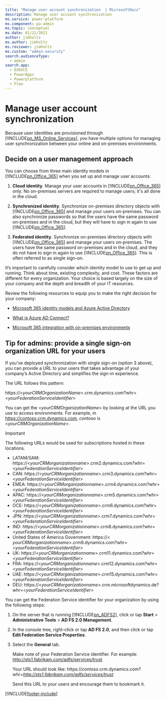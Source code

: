 ```yaml
---
title: "Manage user account synchronization  | MicrosoftDocs"
description: Manage user account synchronization
ms.service: power-platform
ms.component: pa-admin
ms.topic: conceptual
ms.date: 01/21/2021
author: jimholtz
ms.author: jimholtz
ms.reviewer: jimholtz
ms.custom: "admin-security"
search.audienceType: 
  - admin
search.app:
  - D365CE
  - PowerApps
  - Powerplatform
  - Flow
---
```

# Manage user account synchronization 

Because user identities are provisioned through [!INCLUDE[pn_MS_Online_Services](../includes/pn-ms-online-services.md)], you have multiple options for managing user synchronization between your online and on-premises environments.  
  
## Decide on a user management approach  
 You can choose from three main identity models in [!INCLUDE[pn_Office_365](../includes/pn-office-365.md)] when you set up and manage user accounts:

1. **Cloud identity**. Manage your user accounts in [!INCLUDE[pn_Office_365](../includes/pn-office-365.md)] only. No on-premises servers are required to manage users; it's all done in the cloud.

2. **Synchronized identity**. Synchronize on-premises directory objects with [!INCLUDE[pn_Office_365](../includes/pn-office-365.md)] and manage your users on-premises. You can also synchronize passwords so that the users have the same password on-premises and in the cloud, but they will have to sign in again to use [!INCLUDE[pn_Office_365](../includes/pn-office-365.md)].

3. **Federated identity**. Synchronize on-premises directory objects with [!INCLUDE[pn_Office_365](../includes/pn-office-365.md)] and manage your users on-premises. The users have the same password on-premises and in the cloud, and they do not have to sign in again to use [!INCLUDE[pn_Office_365](../includes/pn-office-365.md)]. This is often referred to as single sign-on.
  
It’s important to carefully consider which identity model to use to get up and running. Think about time, existing complexity, and cost. These factors are different for every organization. Your choice is based largely on the size of your company and the depth and breadth of your IT resources.  
  
Review the following resources to equip you to make the right decision for your company:  
  
-   [Microsoft 365 identity models and Azure Active Directory](https://go.microsoft.com/fwlink/p/?LinkID=534820)  
  
-   [What is Azure AD Connect?](https://docs.microsoft.com/azure/active-directory/connect/active-directory-aadconnect)  
  
-   [Microsoft 365 integration with on-premises environments](https://support.office.com/article/Office-365-integration-with-on-premises-environments-263faf8d-aa21-428b-aed3-2021837a4b65)  
  
## Tip for admins: provide a single sign-on organization URL for your users  
 If you’ve deployed synchronization with single sign-on (option 3 above), you can provide a URL to your users that takes advantage of your company’s Active Directory and simplifies the sign-in experience.  
  
 The URL follows this pattern:  
  
 https://\<*yourCRMOrganizationName*>.crm.dynamics.com?whr=\<*yourFederationServiceIdentifier*>  
  
 You can get the \<*yourCRMOrganizationName*> by looking at the URL you use to access environments. For example, in https://contoso.crm.dynamics.com, *contoso* is \<*yourCRMOrganizationName*>.  
  
> [!IMPORTANT]
> The following URLs would be used for subscriptions hosted in these locations.  
>   
> - LATAM/SAM: https://\<*yourCRMorganizationname*>.crm2.dynamics.com?whr=\<*yourFederationServiceIdentifier*>  
> - CAN: https://\<*yourCRMorganizationname*>.crm3.dynamics.com?whr=\<*yourFederationServiceIdentifier*>  
> - EMEA: https://\<*yourCRMorganizationname*>.crm4.dynamics.com?whr=\<*yourFederationServiceIdentifier*>  
> - APAC: https://\<*yourCRMorganizationname*>.crm5.dynamics.com?whr=\<*yourFederationServiceIdentifier*>  
> - OCE: https://\<*yourCRMorganizationname*>.crm6.dynamics.com?whr=\<*yourFederationServiceIdentifier*>  
> - JPN: https://\<*yourCRMorganizationname*>.crm7.dynamics.com?whr=\<*yourFederationServiceIdentifier*>  
> - IND: https://\<*yourCRMorganizationname*>.crm8.dynamics.com?whr=\<*yourFederationServiceIdentifier*>  
> - United States of America Government: https://\< *yourCRMorganizationname*>.crm9.dynamics.com?whr=\<*yourFederationServiceIdentifier*>  
> - UK: https://\<*yourCRMorganizationname*>.crm11.dynamics.com?whr=\<*yourFederationServiceIdentifier*>  
> - FRA: https://\<*yourCRMorganizationname*>.crm12.dynamics.com?whr=\<*yourFederationServiceIdentifier*>  
> - UAE: https://<*yourCRMorganizationname*>.crm15.dynamics.com?whr=<*yourFederationServiceIdentifier*>
> - DEU: https://\<*yourCRMorganizationname*>.crm.microsoftdynamics.de?whr=\<*yourFederationServiceIdentifier*>  

 You can get the Federation Service identifier for your organization by using the following steps:  
  
1. On the server that is running [!INCLUDE[pn_ADFS2](../includes/pn-adfs2.md)], click or tap **Start** > **Administrative Tools** > **AD FS 2.0 Management**.  
  
2. In the console tree, right-click or tap **AD FS 2.0**, and then click or tap **Edit Federation Service Properties**.  
  
3. Select the **General** tab.  
  
    Make note of your Federation Service identifier. For example: http://sts1.fabrikam.com/adfs/services/trust  
  
   Your URL should look like: https://<em>contoso</em>.crm.dynamics.com?whr=*<http://sts1.fabrikam.com/adfs/services/trust>*  
  
   Send this URL to your users and encourage them to bookmark it.


[!INCLUDE[footer-include](../includes/footer-banner.md)]